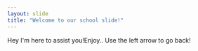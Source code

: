 ```yaml
---
layout: slide
title: "Welcome to our school slide!"
---
```

Hey I'm here to assist you!Enjoy..
Use the left arrow to go back!

